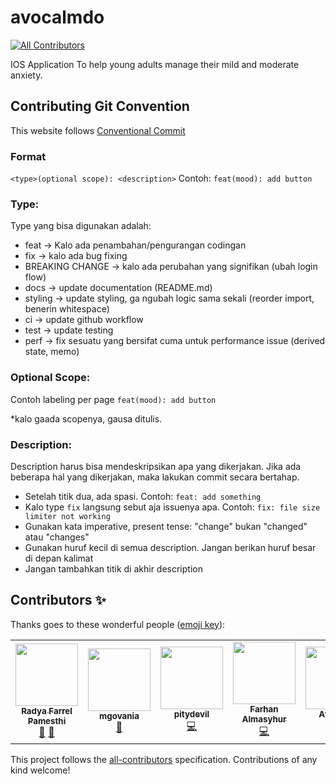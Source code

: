 # avocalmdo
<!-- ALL-CONTRIBUTORS-BADGE:START - Do not remove or modify this section -->
[![All Contributors](https://img.shields.io/badge/all_contributors-6-orange.svg?style=flat-square)](#contributors-)
<!-- ALL-CONTRIBUTORS-BADGE:END -->
IOS Application To help young adults manage their mild and moderate anxiety.

## Contributing Git Convention

This website follows [Conventional Commit](https://www.conventionalcommits.org/en/v1.0.0/)
### Format
`<type>(optional scope): <description>`
Contoh: `feat(mood): add button`

### Type:

Type yang bisa digunakan adalah:

- feat → Kalo ada penambahan/pengurangan codingan
- fix → kalo ada bug fixing
- BREAKING CHANGE → kalo ada perubahan yang signifikan (ubah login flow)
- docs → update documentation (README.md)
- styling → update styling, ga ngubah logic sama sekali (reorder import, benerin whitespace)
- ci → update github workflow
- test → update testing
- perf → fix sesuatu yang bersifat cuma untuk performance issue (derived state, memo)

### Optional Scope:

Contoh labeling per page `feat(mood): add button`

*kalo gaada scopenya, gausa ditulis.


### Description:

Description harus bisa mendeskripsikan apa yang dikerjakan. Jika ada beberapa hal yang dikerjakan, maka lakukan commit secara bertahap.

- Setelah titik dua, ada spasi. Contoh: `feat: add something`
- Kalo type `fix` langsung sebut aja issuenya apa. Contoh:  `fix: file size limiter not working`
- Gunakan kata imperative, present tense: "change" bukan "changed" atau "changes"
- Gunakan huruf kecil di semua description. Jangan berikan huruf besar di depan kalimat
- Jangan tambahkan titik di akhir description

## Contributors ✨

Thanks goes to these wonderful people ([emoji key](https://allcontributors.org/docs/en/emoji-key)):

<!-- ALL-CONTRIBUTORS-LIST:START - Do not remove or modify this section -->
<!-- prettier-ignore-start -->
<!-- markdownlint-disable -->
<table>
  <tr>
    <td align="center"><a href="https://github.com/raadyaa"><img src="https://avatars.githubusercontent.com/u/64667665?v=4?s=100" width="100px;" alt=""/><br /><sub><b>Radya Farrel Pamesthi</b></sub></a><br /><a href="#projectManagement-raadyaa" title="Project Management">📆</a> <a href="#design-raadyaa" title="Design">🎨</a></td>
    <td align="center"><a href="https://github.com/mgovania"><img src="https://avatars.githubusercontent.com/u/103100424?v=4?s=100" width="100px;" alt=""/><br /><sub><b>mgovania</b></sub></a><br /><a href="#design-mgovania" title="Design">🎨</a></td>
    <td align="center"><a href="https://github.com/pitydevil"><img src="https://avatars.githubusercontent.com/u/45563787?v=4?s=100" width="100px;" alt=""/><br /><sub><b>pitydevil</b></sub></a><br /><a href="https://github.com/ishaqadhel/avocalmdo/commits?author=pitydevil" title="Code">💻</a></td>
    <td align="center"><a href="https://github.com/FarhanAlmasyhur"><img src="https://avatars.githubusercontent.com/u/51041665?v=4?s=100" width="100px;" alt=""/><br /><sub><b>Farhan Almasyhur</b></sub></a><br /><a href="https://github.com/ishaqadhel/avocalmdo/commits?author=FarhanAlmasyhur" title="Code">💻</a></td>
    <td align="center"><a href="https://github.com/Atilhaam"><img src="https://avatars.githubusercontent.com/u/61412981?v=4?s=100" width="100px;" alt=""/><br /><sub><b>Atilhaam</b></sub></a><br /><a href="https://github.com/ishaqadhel/avocalmdo/commits?author=Atilhaam" title="Code">💻</a></td>
    <td align="center"><a href="https://ishaqadhel.com"><img src="https://avatars.githubusercontent.com/u/49280352?v=4?s=100" width="100px;" alt=""/><br /><sub><b>ishaqadhel</b></sub></a><br /><a href="https://github.com/ishaqadhel/avocalmdo/commits?author=ishaqadhel" title="Code">💻</a></td>
  </tr>
</table>

<!-- markdownlint-restore -->
<!-- prettier-ignore-end -->

<!-- ALL-CONTRIBUTORS-LIST:END -->

This project follows the [all-contributors](https://github.com/all-contributors/all-contributors) specification. Contributions of any kind welcome!